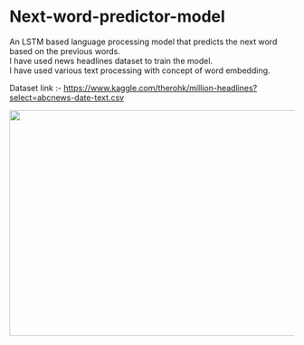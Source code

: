 # Next-word-predictor-model
An LSTM based language processing model that predicts the next word based on the previous words.<br>
I have used news headlines dataset to train the model.<br>
I have used various text processing with concept of word embedding.<br>

Dataset link :- https://www.kaggle.com/therohk/million-headlines?select=abcnews-date-text.csv

<img src='https://github.com/nilay121/Next-word-predictor-model/blob/main/pred..png' height=400 width=700>

